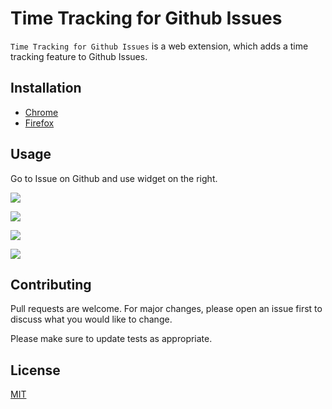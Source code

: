 # Time Tracking for Github Issues

`Time Tracking for Github Issues` is a web extension, which adds a time tracking feature to Github Issues.

## Installation

- [Chrome](https://chrome.google.com/webstore/detail/time-tracking-for-github/ppbllffpnkfpokojnikncenchggaemfc)
- [Firefox](https://chrome.google.com/webstore/detail/time-tracking-for-github/ppbllffpnkfpokojnikncenchggaemfc)

## Usage

Go to Issue on Github and use widget on the right.

![](https://lh3.googleusercontent.com/ZUI54sXPkkIrip6e8__TJ4z-K6YHBk12txmLA4HZR2uS0yAEMMOrgZUxenzKiiPC2dmiQB8DBHk=w640-h400-e365)

![](https://lh3.googleusercontent.com/K9Y4pL9TsXTwVBmZn44JMcYavPXykkJ5oCu4z1Y90TfTq3kYrfCmJOoLaZUSi0Yn1Zsah6NQZA=w640-h400-e365)

![](https://lh3.googleusercontent.com/KA7gCdKnbSmo4esp8avhJJljkzOmsbXJbr4roLWfn1vmchHKerql7znuOi5HCSYWLxv-hxwr=w640-h400-e365)

![](https://lh3.googleusercontent.com/1FcN4O6Sacg85bwxc4nPppeykliZXeRHz792oq1pkCtjc4IR1NFbXixW6cgCjXkb8E4Ghpgx=w640-h400-e365)

## Contributing
Pull requests are welcome. For major changes, please open an issue first to discuss what you would like to change.

Please make sure to update tests as appropriate.

## License
[MIT](https://choosealicense.com/licenses/mit/)
